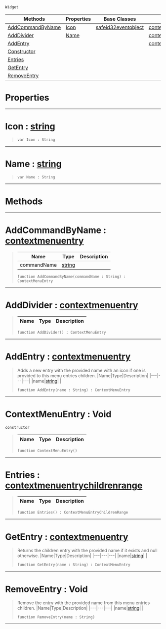  `Widget`

|Methods|Properties|Base Classes|Derived Classes|
|---|---|---|---|
|[ AddCommandByName](https://github.com/zeroengineteam/ZeroDocs/code_reference/class_reference/contextmenuentry.markdown#addcommandbyname-zero-en)|[ Icon](https://github.com/zeroengineteam/ZeroDocs/code_reference/class_reference/contextmenuentry.markdown#icon-zero-engine-documen)|[safeid32eventobject](https://github.com/zeroengineteam/ZeroDocs/code_reference/class_reference/safeid32eventobject.markdown)|[contextmenuentrycommand](https://github.com/zeroengineteam/ZeroDocs/code_reference/class_reference/contextmenuentrycommand.markdown)|
|[ AddDivider](https://github.com/zeroengineteam/ZeroDocs/code_reference/class_reference/contextmenuentry.markdown#adddivider-zero-engine-d)|[ Name](https://github.com/zeroengineteam/ZeroDocs/code_reference/class_reference/contextmenuentry.markdown#name-zero-engine-documen)| |[contextmenuentrydivider](https://github.com/zeroengineteam/ZeroDocs/code_reference/class_reference/contextmenuentrydivider.markdown)|
|[ AddEntry](https://github.com/zeroengineteam/ZeroDocs/code_reference/class_reference/contextmenuentry.markdown#addentry-zero-engine-doc)| | |[contextmenuentrymenu](https://github.com/zeroengineteam/ZeroDocs/code_reference/class_reference/contextmenuentrymenu.markdown)|
|[ Constructor](https://github.com/zeroengineteam/ZeroDocs/code_reference/class_reference/contextmenuentry.markdown#contextmenuentry-void)| | | |
|[ Entries](https://github.com/zeroengineteam/ZeroDocs/code_reference/class_reference/contextmenuentry.markdown#entries-zero-engine-docu)| | | |
|[ GetEntry](https://github.com/zeroengineteam/ZeroDocs/code_reference/class_reference/contextmenuentry.markdown#getentry-zero-engine-doc)| | | |
|[ RemoveEntry](https://github.com/zeroengineteam/ZeroDocs/code_reference/class_reference/contextmenuentry.markdown#removeentry-void)| | | |


 #  Properties


---  
 #  Icon : [string](https://github.com/zeroengineteam/ZeroDocs/code_reference/zilch_base_types/string.markdown)

> 
> ``` lang=cpp, name=Zilch
> var Icon : String


---  
 #  Name : [string](https://github.com/zeroengineteam/ZeroDocs/code_reference/zilch_base_types/string.markdown)

> 
> ``` lang=cpp, name=Zilch
> var Name : String


---  
 #  Methods


---  
 #  AddCommandByName : [contextmenuentry](https://github.com/zeroengineteam/ZeroDocs/code_reference/class_reference/contextmenuentry.markdown)

> 
> |Name|Type|Description|
> |---|---|---|
> |commandName|[string](https://github.com/zeroengineteam/ZeroDocs/code_reference/zilch_base_types/string.markdown)| |
> ``` lang=cpp, name=Zilch
> function AddCommandByName(commandName : String) : ContextMenuEntry
> ``` 


---  
 #  AddDivider : [contextmenuentry](https://github.com/zeroengineteam/ZeroDocs/code_reference/class_reference/contextmenuentry.markdown)

> 
> |Name|Type|Description|
> |---|---|---|
> ``` lang=cpp, name=Zilch
> function AddDivider() : ContextMenuEntry
> ``` 


---  
 #  AddEntry : [contextmenuentry](https://github.com/zeroengineteam/ZeroDocs/code_reference/class_reference/contextmenuentry.markdown)

> Adds a new entry with the provided name with an icon if one is provided to this menu entries children.
> |Name|Type|Description|
> |---|---|---|
> |name|[string](https://github.com/zeroengineteam/ZeroDocs/code_reference/zilch_base_types/string.markdown)| |
> ``` lang=cpp, name=Zilch
> function AddEntry(name : String) : ContextMenuEntry
> ``` 


---  
 #  ContextMenuEntry : Void

 `constructor`

> 
> |Name|Type|Description|
> |---|---|---|
> ``` lang=cpp, name=Zilch
> function ContextMenuEntry()
> ``` 


---  
 #  Entries : [contextmenuentrychildrenrange](https://github.com/zeroengineteam/ZeroDocs/code_reference/class_reference/contextmenuentrychildrenrange.markdown)

> 
> |Name|Type|Description|
> |---|---|---|
> ``` lang=cpp, name=Zilch
> function Entries() : ContextMenuEntryChildrenRange
> ``` 


---  
 #  GetEntry : [contextmenuentry](https://github.com/zeroengineteam/ZeroDocs/code_reference/class_reference/contextmenuentry.markdown)

> Returns the children entry with the provided name if it exists and null otherwise.
> |Name|Type|Description|
> |---|---|---|
> |name|[string](https://github.com/zeroengineteam/ZeroDocs/code_reference/zilch_base_types/string.markdown)| |
> ``` lang=cpp, name=Zilch
> function GetEntry(name : String) : ContextMenuEntry
> ``` 


---  
 #  RemoveEntry : Void

> Remove the entry with the provided name from this menu entries children.
> |Name|Type|Description|
> |---|---|---|
> |name|[string](https://github.com/zeroengineteam/ZeroDocs/code_reference/zilch_base_types/string.markdown)| |
> ``` lang=cpp, name=Zilch
> function RemoveEntry(name : String)
> ``` 


---  
 

 